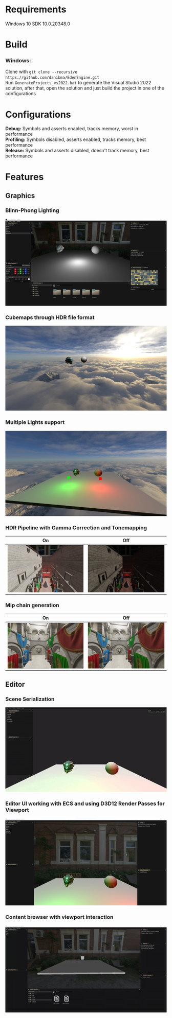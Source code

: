 # **Requirements**
Windows 10 SDK 10.0.20348.0

# **Build**
### **Windows:**
Clone with `git clone --recursive https://github.com/danibma/EdenEngine.git` <br>
Run `GenerateProjects_vs2022.bat` to generate the Visual Studio 2022 solution, after that, open the solution and just build the project in one of the configurations
<br>

# **Configurations**
**Debug:** Symbols and asserts enabled, tracks memory, worst in performance <br>
**Profiling:** Symbols disabled, asserts enabled, tracks memory, best performance <br>
**Release:** Symbols and asserts disabled, doesn't track memory, best performance <br>

# **Features**
## **Graphics**
### Blinn-Phong Lighting
![Phong Lighting Image](img/phong_lighting.png)

### Cubemaps through HDR file format
![Cubemap](img/cubemap.png)

### Multiple Lights support
![Multiple Lights](img/multiple_lights.png)

### HDR Pipeline with Gamma Correction and Tonemapping
| On | Off |
|----|-----|
| ![Multiple Lights](img/hdr_on.png) | ![Multiple Lights](img/hdr_off.png) |

### Mip chain generation
| On | Off |
|----|-----|
| ![Multiple Lights](img/mips_on.png) | ![Multiple Lights](img/mips_off.png) |


## **Editor**
### Scene Serialization
![Scene Open](img/scene_serialization.gif)

### Editor UI working with ECS and using D3D12 Render Passes for Viewport
![ECS UI](img/editor_ui.png)

### Content browser with viewport interaction
![Content Browser](img/content_browser.gif)
